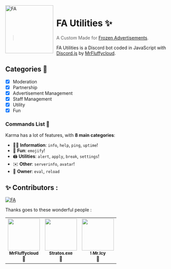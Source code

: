 <img width="150" height="150" align="left" style="float: left; margin: 0 10px 0 0;" alt="FA" src="https://cdn.discordapp.com/avatars/796441707129733131/1462bd4f1e2b7525d7b72c2f98f0c78c.png?size=1024"> 

# FA Utilities ✨

>  A Custom Made for [Frozen Advertisements]().

FA Utilities is a Discord bot coded in JavaScript with [Discord.js](https://discord.js.org) by [MrFluffycloud](https://github.com/MrFluffycloud).  

## Categories 📑
- [x] Moderation
- [x] Partnership
- [x] Advertisement Management
- [x] Staff Management
- [x] Utility
- [X] Fun

### Commands List 💫 

Karma has a lot of features, with **8 main categories**:

*   👩‍💼 **Information**: `info`, `help`, `ping`, `uptime`! 
*   👻 **Fun**: `emojify`!
*   🖨️ **Utilities**: `alert`, `apply`, `break`, `settings`! 
*   ✉️ **Other**: `serverinfo`, `avatar`!
*   👑 **Owner**: `eval`, `reload`

## ✨ Contributors :
[![FA](https://img.shields.io/discord/799612156068364299?style=plastic)](https://discord.gg/76J9949Nrz)&nbsp;



Thanks goes to these wonderful people :

<table>
  <tr>
     <td align="center"><a href="https://github.com/MrFluffycloud"><img src="https://cdn.discordapp.com/avatars/676745968867082250/a_6618b264b4f8c6a420e6429e7cfaa6c3.png?size=1024" width="100px;" alt=""/><br /><sub><b>MrFluffycloud</b></sub></a><br /><a title="Owner">👑</a></td><td align="center"><a href="https://github.com/Stratos1907"><img src="https://cdn.discordapp.com/avatars/536255761270177793/36c926b49d50b6f165d4632f204afccf.png" width="100px;" alt=""/><br /><sub><b>Stratos.exe</b></sub></a><br /><a title="Docs Manager">📄</a></td><td align="center"><a href="https://discord.gg/76J9949Nrz"><img src="https://cdn.discordapp.com/avatars/799584750087831553/4d35b95ebb8048a64e7657b6147e77e1.png?size=1024" width="100px;" alt=""/><br /><sub><b>! Mr.Icy</b></sub></a><br /><a title="Funding">💸</a></td>
     
  </tr>
  
</table>


 
